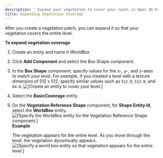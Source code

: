 ```yaml
---
description: ' Expand your vegetation to cover your level in Open 3D Engine. '
title: Expanding Vegetation Coverage
---
```


After you create a vegetation patch, you can expand it so that your vegetation covers the entire level.

**To expand vegetation coverage**

1. Create an entity and name it *WorldBox*.

1. Click **Add Component** and select the Box Shape component.

1. In the **Box Shape** component, specify values for the x-, y-, and z-axes to match your level. For example, if you created a level with a texture dimension of 512 x 512, specify similar values such as `512.0`, `512.0`, and `64.0`.
![\[Create an entity to cover your level.\]](/images/user-guide/vegetation/dynamic/expanding-vegetation-coverage-1.png)

1. Select the **BasicCoverage** entity.

1. On the **Vegetation Reference Shape** component, for **Shape Entity Id**, select the **WorldBox** entity.
![\[Specify the WorldBox entity for the Vegetation Reference Shape component.\]](/images/user-guide/vegetation/dynamic/expanding-vegetation-coverage-2.png)
**Example**

   The vegetation appears for the entire level. As you move through the level, the vegetation dynamically appears.
![\[Specify a world box entity so that vegetation appears for the entire level.\]](/images/user-guide/vegetation/dynamic/expanding-vegetation-coverage-3.png)
